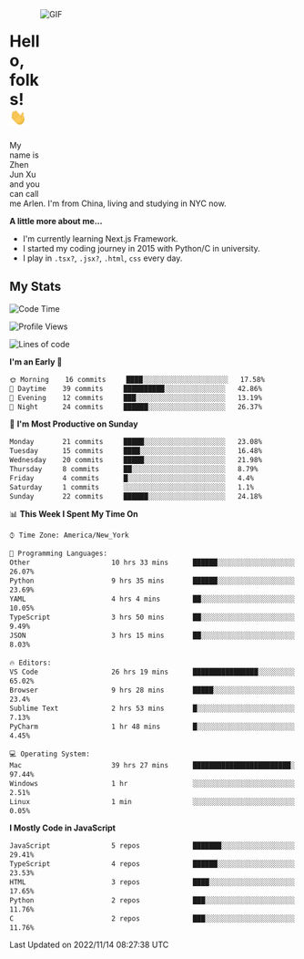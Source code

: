 <img align="right" alt="GIF" src="https://media.giphy.com/media/xUA7bdpLxQhsSQdyog/giphy.gif" width="450" height="320" />

# Hello, folks! <img src="https://raw.githubusercontent.com/arlenxuzj/arlenxuzj/master/assets/wave.gif" width="30px">

My name is Zhen Jun Xu and you can call me Arlen. I'm from China, living and studying in NYC now.

**A little more about me...**

 - I'm currently learning Next.js Framework.
 - I started my coding journey in 2015 with Python/C in university.
 - I play in `.tsx?`, `.jsx?`, `.html`, `css` every day.

## My Stats

<!--START_SECTION:waka-->
![Code Time](http://img.shields.io/badge/Code%20Time-2%2C487%20hrs%207%20mins-blue)

![Profile Views](http://img.shields.io/badge/Profile%20Views-207-blue)

![Lines of code](https://img.shields.io/badge/From%20Hello%20World%20I%27ve%20Written-234%20Thousand%20lines%20of%20code-blue)

**I'm an Early 🐤** 

```text
🌞 Morning    16 commits     ████░░░░░░░░░░░░░░░░░░░░░   17.58% 
🌆 Daytime    39 commits     ██████████░░░░░░░░░░░░░░░   42.86% 
🌃 Evening    12 commits     ███░░░░░░░░░░░░░░░░░░░░░░   13.19% 
🌙 Night      24 commits     ██████░░░░░░░░░░░░░░░░░░░   26.37%

```
📅 **I'm Most Productive on Sunday** 

```text
Monday       21 commits     █████░░░░░░░░░░░░░░░░░░░░   23.08% 
Tuesday      15 commits     ████░░░░░░░░░░░░░░░░░░░░░   16.48% 
Wednesday    20 commits     █████░░░░░░░░░░░░░░░░░░░░   21.98% 
Thursday     8 commits      ██░░░░░░░░░░░░░░░░░░░░░░░   8.79% 
Friday       4 commits      █░░░░░░░░░░░░░░░░░░░░░░░░   4.4% 
Saturday     1 commits      ░░░░░░░░░░░░░░░░░░░░░░░░░   1.1% 
Sunday       22 commits     ██████░░░░░░░░░░░░░░░░░░░   24.18%

```


📊 **This Week I Spent My Time On** 

```text
⌚︎ Time Zone: America/New_York

💬 Programming Languages: 
Other                    10 hrs 33 mins      ██████░░░░░░░░░░░░░░░░░░░   26.07% 
Python                   9 hrs 35 mins       ██████░░░░░░░░░░░░░░░░░░░   23.69% 
YAML                     4 hrs 4 mins        ██░░░░░░░░░░░░░░░░░░░░░░░   10.05% 
TypeScript               3 hrs 50 mins       ██░░░░░░░░░░░░░░░░░░░░░░░   9.49% 
JSON                     3 hrs 15 mins       ██░░░░░░░░░░░░░░░░░░░░░░░   8.03%

🔥 Editors: 
VS Code                  26 hrs 19 mins      ████████████████░░░░░░░░░   65.02% 
Browser                  9 hrs 28 mins       █████░░░░░░░░░░░░░░░░░░░░   23.4% 
Sublime Text             2 hrs 53 mins       █░░░░░░░░░░░░░░░░░░░░░░░░   7.13% 
PyCharm                  1 hr 48 mins        █░░░░░░░░░░░░░░░░░░░░░░░░   4.45%

💻 Operating System: 
Mac                      39 hrs 27 mins      ████████████████████████░   97.44% 
Windows                  1 hr                ░░░░░░░░░░░░░░░░░░░░░░░░░   2.51% 
Linux                    1 min               ░░░░░░░░░░░░░░░░░░░░░░░░░   0.05%

```

**I Mostly Code in JavaScript** 

```text
JavaScript               5 repos             ███████░░░░░░░░░░░░░░░░░░   29.41% 
TypeScript               4 repos             ██████░░░░░░░░░░░░░░░░░░░   23.53% 
HTML                     3 repos             ████░░░░░░░░░░░░░░░░░░░░░   17.65% 
Python                   2 repos             ███░░░░░░░░░░░░░░░░░░░░░░   11.76% 
C                        2 repos             ███░░░░░░░░░░░░░░░░░░░░░░   11.76%

```



 Last Updated on 2022/11/14 08:27:38 UTC
<!--END_SECTION:waka-->
